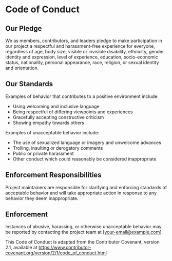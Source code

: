 # Code of Conduct

## Our Pledge

We as members, contributors, and leaders pledge to make participation in our project a respectful and harassment-free experience for everyone, regardless of age, body size, visible or invisible disability, ethnicity, gender identity and expression, level of experience, education, socio-economic status, nationality, personal appearance, race, religion, or sexual identity and orientation.

## Our Standards

Examples of behavior that contributes to a positive environment include:

- Using welcoming and inclusive language
- Being respectful of differing viewpoints and experiences
- Gracefully accepting constructive criticism
- Showing empathy towards others

Examples of unacceptable behavior include:

- The use of sexualized language or imagery and unwelcome advances
- Trolling, insulting or derogatory comments
- Public or private harassment
- Other conduct which could reasonably be considered inappropriate

## Enforcement Responsibilities

Project maintainers are responsible for clarifying and enforcing standards of acceptable behavior and will take appropriate action in response to any behavior they deem inappropriate.

## Enforcement

Instances of abusive, harassing, or otherwise unacceptable behavior may be reported by contacting the project team at [your-email@example.com].

This Code of Conduct is adapted from the Contributor Covenant, version 2.1, available at https://www.contributor-covenant.org/version/2/1/code_of_conduct.html
